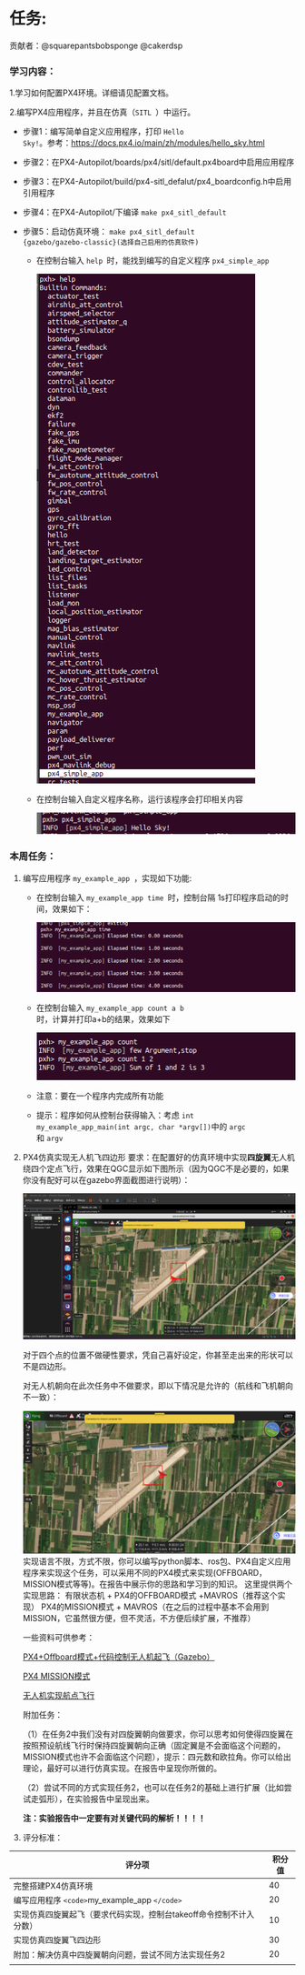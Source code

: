 # 任务:

贡献者：@squarepantsbobsponge @cakerdsp

### 学习内容：

1.学习如何配置PX4环境。详细请见配置文档。

2.编写PX4应用程序，并且在仿真（<code>SITL </code>）中运行。

* 步骤1：编写简单自定义应用程序，打印 <code>Hello Sky!</code>。参考：https://docs.px4.io/main/zh/modules/hello_sky.html
* 步骤2：在PX4-Autopilot/boards/px4/sitl/default.px4board中启用应用程序
* 步骤3：在PX4-Autopilot/build/px4-sitl_defalut/px4_boardconfig.h中启用引用程序
* 步骤4：在PX4-Autopilot/下编译 <code>make px4_sitl_default </code>
* 步骤5：启动仿真环境：
   <code>make px4_sitl_default {gazebo/gazebo-classic}(选择自己启用的仿真软件)</code>

  * 在控制台输入 <code>help </code>时，能找到编写的自定义程序 <code>px4_simple_app </code>

     <img src=".\picture\image1.png">
  * 在控制台输入自定义程序名称，运行该程序会打印相关内容

    <img src=".\picture\image2.png">

### 本周任务：

1. 编写应用程序 <code>my_example_app </code>，实现如下功能:

   * 在控制台输入 <code>my_example_app time </code>时，控制台隔 1s打印程序启动的时间，效果如下：

     <img src=".\picture\image3.png">
   * 在控制台输入 <code>my_example_app count a b </code>时，计算并打印a+b的结果，效果如下

     <img src=".\picture\image4.png">
   * 注意：要在一个程序内完成所有功能
   * 提示：程序如何从控制台获得输入：考虑 <code>int my_example_app_main(int argc, char *argv[])</code>中的 <code>argc </code>和 <code>argv </code>
2. PX4仿真实现无人机飞四边形
   要求：在配置好的仿真环境中实现**四旋翼**无人机绕四个定点飞行，效果在QGC显示如下图所示（因为QGC不是必要的，如果你没有配好可以在gazebo界面截图进行说明）：

   ![1732093084045](image/Assignment/1732093084045.png)

   对于四个点的位置不做硬性要求，凭自己喜好设定，你甚至走出来的形状可以不是四边形。

   对无人机朝向在此次任务中不做要求，即以下情况是允许的（航线和飞机朝向不一致）：

   ![1732093526994](image/Assignment/1732093526994.png)
   实现语言不限，方式不限，你可以编写python脚本、ros包、PX4自定义应用程序来实现这个任务，可以采用不同的PX4模式来实现(OFFBOARD，MISSION模式等等)。在报告中展示你的思路和学习到的知识。
   这里提供两个实现思路：
   有限状态机 + PX4的OFFBOARD模式 +MAVROS（推荐这个实现）
   PX4的MISSION模式 + MAVROS（在之后的过程中基本不会用到MISSION，它虽然很方便，但不灵活，不方便后续扩展，不推荐）

   一些资料可供参考：

   [PX4+Offboard模式+代码控制无人机起飞（Gazebo）](https://blog.csdn.net/HuangChen666/article/details/128755418)

   [PX4 MISSION模式](https://mavlink.io/en/services/mission.html)

   [无人机实现航点飞行](https://blog.csdn.net/sinat_16643223/article/details/139201715)

   附加任务：

   （1）在任务2中我们没有对四旋翼朝向做要求，你可以思考如何使得四旋翼在按照预设航线飞行时保持四旋翼朝向正确（固定翼是不会面临这个问题的，MISSION模式也许不会面临这个问题），提示：四元数和欧拉角。你可以给出理论，最好可以进行仿真实现。在报告中呈现你所做的。

   （2）尝试不同的方式实现任务2，也可以在任务2的基础上进行扩展（比如尝试走弧形），在实验报告中呈现出来。

   **注：实验报告中一定要有对关键代码的解析！！！！**
3. 评分标准：

| 评分项                                                              | 积分值 |
| ------------------------------------------------------------------- | ------ |
| 完整搭建PX4仿真环境                                                 | 40     |
| 编写应用程序 `<code>`my_example_app `</code>`                   | 20     |
| 实现仿真四旋翼起飞（要求代码实现，控制台takeoff命令控制不计入分数） | 10     |
| 实现仿真四旋翼飞四边形                                              | 30     |
| 附加：解决仿真中四旋翼朝向问题，尝试不同方法实现任务2               | 20     |
|                                                                     |        |
